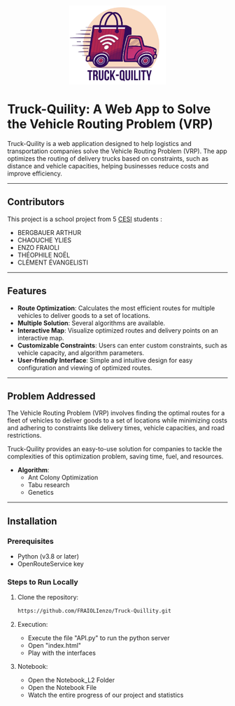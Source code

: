 <p align="center">
    <img src="./pictures/logo.png" height="180px" align="center">
</p>

# Truck-Quility: A Web App to Solve the Vehicle Routing Problem (VRP)

Truck-Quility is a web application designed to help logistics and transportation companies solve the Vehicle Routing Problem (VRP). The app optimizes the routing of delivery trucks based on constraints, such as distance and vehicle capacities, helping businesses reduce costs and improve efficiency.

---

## Contributors

This project is a school project from 5 [CESI](https://www.cesi.fr/) students :
- BERGBAUER ARTHUR
- CHAOUCHE YLIES
- ENZO FRAIOLI
- THÉOPHILE NOËL
- CLÉMENT ÉVANGELISTI

---

## Features

- **Route Optimization**: Calculates the most efficient routes for multiple vehicles to deliver goods to a set of locations.
- **Multiple Solution**: Several algorithms are available.
- **Interactive Map**: Visualize optimized routes and delivery points on an interactive map.
- **Customizable Constraints**: Users can enter custom constraints, such as vehicle capacity, and algorithm parameters.
- **User-friendly Interface**: Simple and intuitive design for easy configuration and viewing of optimized routes.

---

## Problem Addressed

The Vehicle Routing Problem (VRP) involves finding the optimal routes for a fleet of vehicles to deliver goods to a set of locations while minimizing costs and adhering to constraints like delivery times, vehicle capacities, and road restrictions.

Truck-Quility provides an easy-to-use solution for companies to tackle the complexities of this optimization problem, saving time, fuel, and resources.

- **Algorithm**:
  - Ant Colony Optimization
  - Tabu research
  - Genetics

---

## Installation

### Prerequisites

- Python (v3.8 or later)
- OpenRouteService key

### Steps to Run Locally

1. Clone the repository:

   ```bash
   https://github.com/FRAIOLIenzo/Truck-Quillity.git

2. Execution:

   - Execute the file "API.py" to run the python server
   - Open "index.html"
   - Play with the interfaces

3. Notebook:

    - Open the Notebook_L2 Folder
    - Open the Notebook File
    - Watch the entire progress of our project and statistics

